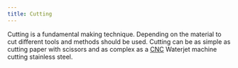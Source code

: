 ```yaml
---
title: Cutting
---
```


Cutting is a fundamental making technique. Depending on the material to cut different tools and methods should be used. Cutting can be as simple as cutting paper with scissors and as complex as a [CNC](../CNC.md) Waterjet machine cutting stainless steel.
